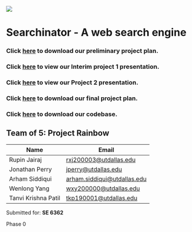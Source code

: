 ![](https://i.imgur.com/cLsn26E.jpeg)

# Searchinator - A web search engine

### Click [here](./preliminaryProjectPlan.pdf) to download our preliminary project plan.

### Click [here](https://docs.google.com/presentation/d/1Z39I124W2o9b24dh8XEqWYbzgFOcfTBwWvVViPaYMsA/edit?usp=sharing) to view our Interim project 1 presentation.

### Click [here](https://docs.google.com/presentation/d/17r9bMJcQExl_UjOVb3PsD4E1PDe4RbNLqFps1E-3Djs/edit) to view our Project 2 presentation.

### Click [here](./finalProjectSubmission.zip) to download our final project plan.

### Click [here](https://github.com/searchinator/search-engine) to download our codebase.

## Team of 5: Project Rainbow

| Name                | Email                       |
|---------------------|-----------------------------|
| Rupin Jairaj        | [rxj200003@utdallas.edu](mailto:rxj200003@utdallas.edu)           |
| Jonathan Perry      | [jperry@utdallas.edu](mailto:jperry@utdallas.edu)                 |
| Arham Siddiqui      | [arham.siddiqui@utdallas.edu](mailto:arham.siddiqui@utdallas.edu) |
| Wenlong Yang        | [wxy200000@utdallas.edu](mailto:wxy200000@utdallas.edu)           |
| Tanvi Krishna Patil | [tkp190001@utdallas.edu](mailto:tkp190001@utdallas.edu)           |

Submitted for: **SE 6362**

Phase 0
